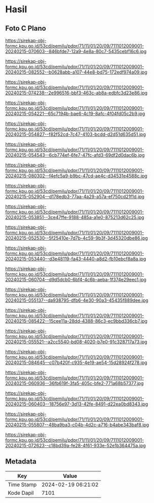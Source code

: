 # Hasil

## Foto C Plano

https://sirekap-obj-formc.kpu.go.id/53cd/pemilu/pdpr/71/11/01/20/09/7111012009001-20240215-070603--846bfde7-12a9-4e8a-80c7-5435cebf16c6.jpg

https://sirekap-obj-formc.kpu.go.id/53cd/pemilu/pdpr/71/11/01/20/09/7111012009001-20240215-082552--b0628abb-a107-44e8-bd75-172edf974a09.jpg

https://sirekap-obj-formc.kpu.go.id/53cd/pemilu/pdpr/71/11/01/20/09/7111012009001-20240215-074238--2e996516-bbf3-463c-ab8a-edbfc3d23e86.jpg

https://sirekap-obj-formc.kpu.go.id/53cd/pemilu/pdpr/71/11/01/20/09/7111012009001-20240215-054221--65c7194b-bae6-4c19-8afc-4f04fd05c2b9.jpg

https://sirekap-obj-formc.kpu.go.id/53cd/pemilu/pdpr/71/11/01/20/09/7111012009001-20240215-054827--f82f52cd-7c47-4103-bcdd-d2d51d635d51.jpg

https://sirekap-obj-formc.kpu.go.id/53cd/pemilu/pdpr/71/11/01/20/09/7111012009001-20240215-054543--6cb774ef-6fe7-47fc-afd3-69df2d0dac6b.jpg

https://sirekap-obj-formc.kpu.go.id/53cd/pemilu/pdpr/71/11/01/20/09/7111012009001-20240215-080302--f4efc5a9-b9bc-47cd-ae4c-d34531e4588c.jpg

https://sirekap-obj-formc.kpu.go.id/53cd/pemilu/pdpr/71/11/01/20/09/7111012009001-20240215-052904--d178edb3-77aa-4a29-a57a-ef750cd21f1d.jpg

https://sirekap-obj-formc.kpu.go.id/53cd/pemilu/pdpr/71/11/01/20/09/7111012009001-20240215-053851--3ce47ffe-9188-485a-a1e0-875213d62c25.jpg

https://sirekap-obj-formc.kpu.go.id/53cd/pemilu/pdpr/71/11/01/20/09/7111012009001-20240215-052530--5f25410e-7d7b-4c59-9b3f-3d45320dbe86.jpg

https://sirekap-obj-formc.kpu.go.id/53cd/pemilu/pdpr/71/11/01/20/09/7111012009001-20240215-053440--d3e48119-fa43-4440-a8d2-fb10ebcf8a8a.jpg

https://sirekap-obj-formc.kpu.go.id/53cd/pemilu/pdpr/71/11/01/20/09/7111012009001-20240215-060704--d9d5dcb0-6bf4-4c6b-aeba-1f374e29eec1.jpg

https://sirekap-obj-formc.kpu.go.id/53cd/pemilu/pdpr/71/11/01/20/09/7111012009001-20240215-055137--da938795-dfb6-4e30-90a3-45435f889dee.jpg

https://sirekap-obj-formc.kpu.go.id/53cd/pemilu/pdpr/71/11/01/20/09/7111012009001-20240215-085422--15cee11a-28dd-4388-86c3-ec9bbd336cb7.jpg

https://sirekap-obj-formc.kpu.go.id/53cd/pemilu/pdpr/71/11/01/20/09/7111012009001-20240215-055521--a2cc5540-bd08-4020-b7e0-91c328717a73.jpg

https://sirekap-obj-formc.kpu.go.id/53cd/pemilu/pdpr/71/11/01/20/09/7111012009001-20240215-084645--c07b420f-c935-4e19-ae54-15d28924f278.jpg

https://sirekap-obj-formc.kpu.go.id/53cd/pemilu/pdpr/71/11/01/20/09/7111012009001-20240215-060936--36fb619f-3fa5-405c-bfe2-771a68b57377.jpg

https://sirekap-obj-formc.kpu.go.id/53cd/pemilu/pdpr/71/11/01/20/09/7111012009001-20240215-060403--18756e97-3d13-42fe-8491-d22ea0bd8343.jpg

https://sirekap-obj-formc.kpu.go.id/53cd/pemilu/pdpr/71/11/01/20/09/7111012009001-20240215-055807--48ba9ba3-c04b-4d2c-a716-b4abe343baf8.jpg

https://sirekap-obj-formc.kpu.go.id/53cd/pemilu/pdpr/71/11/01/20/09/7111012009001-20240215-072623--c18bd39a-fe28-4f61-933e-52e1b364475a.jpg


## Metadata

| Key        | Value               |
| ---------- | ------------------- |
| Time Stamp | 2024-02-19 06:21:02 |
| Kode Dapil | 7101                |



